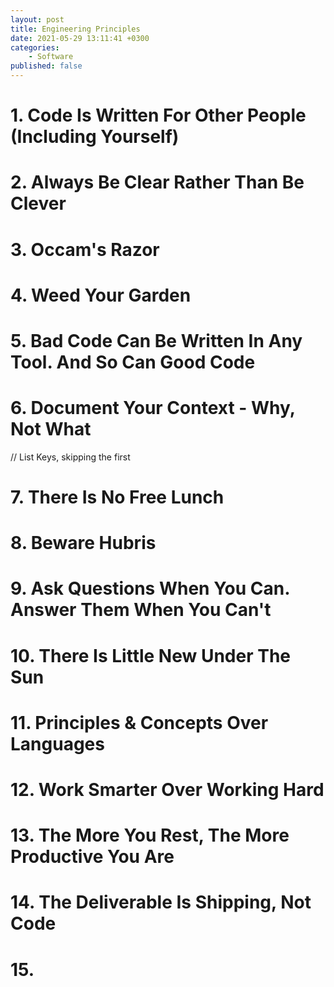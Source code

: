 ```yaml
---
layout: post
title: Engineering Principles
date: 2021-05-29 13:11:41 +0300
categories:
    - Software
published: false
---
```

# 1. Code Is Written For Other People (Including Yourself)

# 2. Always Be Clear Rather Than Be Clever

# 3. Occam's Razor

# 4. Weed Your Garden

# 5. Bad Code Can Be Written In Any Tool. And So Can Good Code

# 6. Document Your Context - Why, Not What

// List Keys, skipping the first

# 7. There Is No Free Lunch

# 8. Beware Hubris

# 9. Ask Questions When You Can. Answer Them When You Can't

# 10. There Is Little New Under The Sun

# 11. Principles & Concepts Over Languages

# 12. Work Smarter Over Working Hard

# 13. The More You Rest, The More Productive You Are

# 14. The Deliverable Is Shipping, Not Code

# 15. 